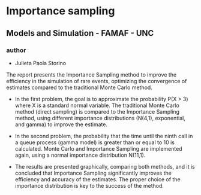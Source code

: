 # Importance sampling
## Models and Simulation - FAMAF - UNC

### author
* Julieta Paola Storino

The report presents the Importance Sampling method to improve the efficiency in the simulation of rare events, optimizing the convergence of estimates compared to the traditional Monte Carlo method.

- In the first problem, the goal is to approximate the probability P(X > 3) where X is a standard normal variable. The traditional Monte Carlo method (direct sampling) is compared to the Importance Sampling method, using different importance distributions (N(4,1), exponential, and gamma) to improve the estimate.

- In the second problem, the probability that the time until the ninth call in a queue process (gamma model) is greater than or equal to 10 is calculated. Monte Carlo and Importance Sampling are implemented again, using a normal importance distribution N(11,1).

- The results are presented graphically, comparing both methods, and it is concluded that Importance Sampling significantly improves the efficiency and accuracy of the estimates. The proper choice of the importance distribution is key to the success of the method.
